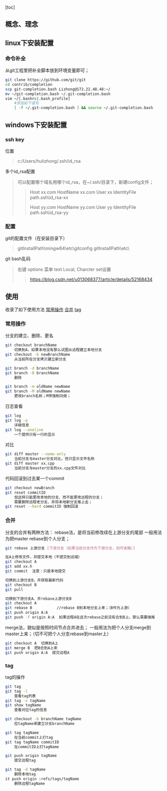 [toc]


## 概念、理念

## linux下安装配置
### 命令补全
从git工程里把补全脚本放到环境变量即可；
```bash
git clone https://github.com/git/git
cd contrib/completion
scp git-completion.bash Lizhong@172.22.48.48:~/
mv ~/git-completion.bash ~/.git-completion.bash 
vim ~/[.bashrc|.bash_profile]
	#添加如下语句
	[ -f ~/.git-completion.bash ] && source ~/.git-completion.bash
```


## windows下安装配置
### ssh key
位置
> c:/Users/hulizhong/.ssh/id_rsa

多个id_rsa配置
> 可以配置哪个域名用哪个id_rsa，在~/.ssh/目录下，新建config文件；
>> Host xx.com
>> HostName xx.com
>> User xx
>> IdentityFile path\.ssh\id_rsa-xx
>> 
>> Host yy.com
>> HostName yy.com
>> User yy
>> IdentityFile path\.ssh\id_rsa-yy
>

### 配置
git的配置文件（在安装目录下）
> gitInstallPath\mingw64\etc\gitconfig
> gitInstallPath\etc\


git bash乱码
> 右键 options
> 菜单 text
> Local, Charcter set设置
>> https://blog.csdn.net/u013068377/article/details/52168434
> 


## 使用
收录了如下使用方法
[常用操作](#常用操作)
[合并](#合并)
[tag](#tag)
[](#)

### 常用操作
分支的建立、删除、更名
```bash
git checkout branchName
	切换到A，如果本地没有那么试图从远程建立本地分支
git checkout -b newBranchName
	从当前所在分支拷贝建立新分支

git branch -d branchName
git branch -D branchName
	删除

git branch -m oldName newName
git branch -M oldName newName
	更改branch名称；M带强制功效；
```

日志查看
```bash
git log 
git log -p
	详细信息
git log --oneline
	一个提供只有一行的显示
```

对比
```bash
git diff master --name-only
	当前分支与master分支对比，但只显示文件名称
git diff master xx.cpp
	当前分支与master分支的xx.cpp文件对比
```

代码回滚到过去某一个commit
```bash
git checkout newBranch
git reset commitID  
	但这样只能更改本地的分支、而不能更改远程的分支；
	需要删除远程老分支、并将本地新分支推上去；
git reset --hard commitID 强制回滚
```

### 合并
分支的合并有两种方法：
rebase法，是将当前修改续在上游分支的尾部
一般用法为把master rebase到个人分支；
```bash
git rebase 上游分支 [下游分支（如果当前分支作为下游分支，则可省略）]

在A上修改文件，并提交本地（不提交到远端）
git checkout A
git add xx.h
git commit  注意：只是本地提交

切换到上游分支B，并获取最新代码
git checkout B
git pull

切换到下游分支A、并rebase上游分支B
git checkout A
git rebase B           //rebase B到本地分支上来；（B作为上游）
git push origin A:A
git push -f origin A:A  如果远程A在这次rebase之前没有合到B上，那么需要强推
```

merge法，貌似是按照时间节点合并进去；
一般用法为把个人分支merge到master上来；（切不可把个人分支rebase到master上）
```bash
git checkout A  切换到A上
git merge B  把B合到A上来
git push origin A:A  提交远程A
```

### tag
tag的操作
```bash
git tag
git tag -l
	查看tag列表
git tag -v tagName
git show tagName
	查看对应tag的信息

git checkout -b branchName tagName
	拉tagName来建立分支branchName

git tag tagName
	在当前commit上打tag
git tag tagName commitID
	在commitID上打tagName

git push origin tagName
	提交远程tag

git tag -d tagName
	删除本地tag
it push origin :refs/tags/tagName
	删除远程tagName
```

